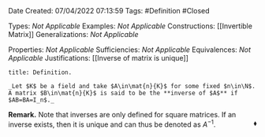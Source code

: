 <br />
<br />

Date Created: 07/04/2022 07:13:59
Tags: #Definition #Closed

Types: _Not Applicable_
Examples: _Not Applicable_
Constructions: [[Invertible Matrix]]
Generalizations: _Not Applicable_

Properties: _Not Applicable_
Sufficiencies: _Not Applicable_
Equivalences: _Not Applicable_
Justifications: [[Inverse of matrix is unique]]

``` ad-Definition
title: Definition.

_Let $K$ be a field and take $A\in\mat{n}{K}$ for some fixed $n\in\N$. A matrix $B\in\mat{n}{K}$ is said to be the **inverse of $A$** if $AB=BA=I_n$._

```

**Remark.** Note that inverses are only defined for square matrices. If an inverse exists, then it is unique and can thus be denoted as $A^{-1}$.<span style="float:right;">$\blacklozenge$</span>
